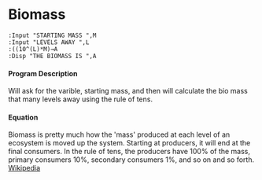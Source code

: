 # Biomass

```
:Input "STARTING MASS ",M
:Input "LEVELS AWAY ",L
:((10^(L)*M)→A
:Disp "THE BIOMASS IS ",A
```

#### Program Description

Will ask for the varible, starting mass, and then will calculate the bio mass that many levels away using the rule of tens.

#### Equation

Biomass is pretty much how the 'mass' produced at each level of an ecosystem is moved up the system. Starting at producers, it will end at the final consumers. In the rule of tens, the producers have 100% of the mass, primary consumers 10%, secondary consumers 1%, and so on and so forth. [Wikipedia](https://en.wikipedia.org/wiki/Biomass_(ecology))